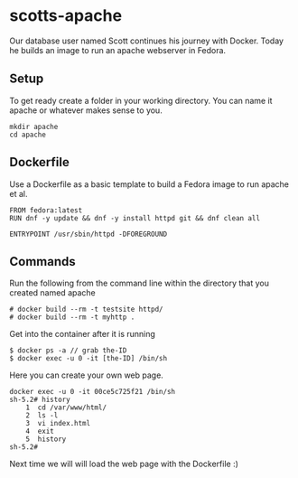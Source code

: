 # scotts-apache
Our database user named Scott continues his journey with Docker. Today he builds an image to run an apache webserver in Fedora.

## Setup

To get ready create a folder in your working directory. You can name it apache or whatever makes sense to you.

```
mkdir apache
cd apache
```

## Dockerfile
Use a Dockerfile as a basic template to build a Fedora image to run apache et al.

```
FROM fedora:latest
RUN dnf -y update && dnf -y install httpd git && dnf clean all

ENTRYPOINT /usr/sbin/httpd -DFOREGROUND

```
## Commands
Run the following from the command line within the directory that you created named apache

```
# docker build --rm -t testsite httpd/
# docker build --rm -t myhttp .

```

Get into the container after it is running

```
$ docker ps -a // grab the-ID
$ docker exec -u 0 -it [the-ID] /bin/sh
```

Here you can create your own web page.

```
docker exec -u 0 -it 00ce5c725f21 /bin/sh
sh-5.2# history
    1  cd /var/www/html/
    2  ls -l
    3  vi index.html
    4  exit
    5  history
sh-5.2# 

```

Next time we will will load the web page with the Dockerfile :)



